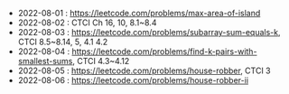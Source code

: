
* 2022-08-01 : https://leetcode.com/problems/max-area-of-island
* 2022-08-02 : CTCI Ch 16, 10, 8.1~8.4
* 2022-08-03 : https://leetcode.com/problems/subarray-sum-equals-k, CTCI 8.5~8.14, 5, 4.1 4.2
* 2022-08-04 : https://leetcode.com/problems/find-k-pairs-with-smallest-sums, CTCI 4.3~4.12
* 2022-08-05 : https://leetcode.com/problems/house-robber, CTCI 3
* 2022-08-06 : https://leetcode.com/problems/house-robber-ii
